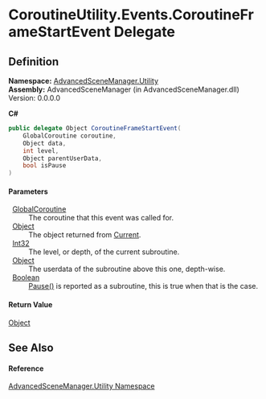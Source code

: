 # CoroutineUtility.Events.CoroutineFrameStartEvent Delegate




## Definition
**Namespace:** <a href="N_AdvancedSceneManager_Utility">AdvancedSceneManager.Utility</a>  
**Assembly:** AdvancedSceneManager (in AdvancedSceneManager.dll) Version: 0.0.0.0

**C#**
``` C#
public delegate Object CoroutineFrameStartEvent(
	GlobalCoroutine coroutine,
	Object data,
	int level,
	Object parentUserData,
	bool isPause
)
```



#### Parameters
<dl><dt>  <a href="T_AdvancedSceneManager_Utility_GlobalCoroutine">GlobalCoroutine</a></dt><dd>The coroutine that this event was called for.</dd><dt>  <a href="https://learn.microsoft.com/dotnet/api/system.object" target="_blank" rel="noopener noreferrer">Object</a></dt><dd>The object returned from <a href="https://learn.microsoft.com/dotnet/api/system.collections.ienumerator.current" target="_blank" rel="noopener noreferrer">Current</a>.</dd><dt>  <a href="https://learn.microsoft.com/dotnet/api/system.int32" target="_blank" rel="noopener noreferrer">Int32</a></dt><dd>The level, or depth, of the current subroutine.</dd><dt>  <a href="https://learn.microsoft.com/dotnet/api/system.object" target="_blank" rel="noopener noreferrer">Object</a></dt><dd>The userdata of the subroutine above this one, depth-wise.</dd><dt>  <a href="https://learn.microsoft.com/dotnet/api/system.boolean" target="_blank" rel="noopener noreferrer">Boolean</a></dt><dd><a href="M_AdvancedSceneManager_Utility_GlobalCoroutine_Pause">Pause()</a> is reported as a subroutine, this is true when that is the case.</dd></dl>

#### Return Value
<a href="https://learn.microsoft.com/dotnet/api/system.object" target="_blank" rel="noopener noreferrer">Object</a>

## See Also


#### Reference
<a href="N_AdvancedSceneManager_Utility">AdvancedSceneManager.Utility Namespace</a>  
